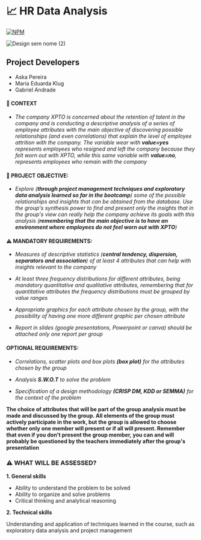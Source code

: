 # 📈 HR Data Analysis

[![NPM](https://img.shields.io/npm/l/react)](https://github.com/GaabrielCoosta/Changelle_HandTalk/blob/main/LICENSE)

![Design sem nome (2)](https://github.com/GaabrielCoosta/SoulCode/assets/108695592/e93df3c2-3724-40d9-840c-451c683d9229)

## Project Developers
  - Aska Pereira
  - Maria Eduarda Klug
  - Gabriel Andrade

#### 📌 CONTEXT

- *The company XPTO is concerned about the retention of talent in the company and is conducting a descriptive analysis of a series of employee attributes with the main objective of discovering possible relationships (and even correlations) that explain the level of employee attrition with the company. The variable wear with **value=yes** represents employees who resigned and left the company because they felt worn out with XPTO, while this same variable with **value=no**, represents employees who remain with the company*

#### 📌 PROJECT OBJECTIVE:

- *Explore (**through project management techniques and exploratory data analysis learned so far in the bootcamp**) some of the possible relationships and insights that can be obtained from the database. Use the group's synthesis power to find and present only the insights that in the group's view can really help the company achieve its goals with this analysis 
(**remembering that the main objective is to have an environment where employees do not feel worn out with XPTO**)*

#### ⚠️ MANDATORY REQUIREMENTS:
     
- *Measures of descriptive statistics (**central tendency, dispersion, separators and association**) of at least 4 attributes that can help with insights relevant to the company*
    
- *At least three frequency distributions for different attributes, being mandatory quantitative and qualitative attributes, remembering that for quantitative attributes the frequency distributions must be grouped by value ranges*

- *Appropriate graphics for each attribute chosen by the group, with the possibility of having one more different graphic per chosen attribute*

- *Report in slides (google presentations, Powerpoint or canva) should be attached only one report per group*

####  OPTIONAL REQUIREMENTS:
  
- *Correlations, scatter plots and box plots **(box plot)** for the attributes chosen by the group*
 
- *Analysis **S.W.O.T** to solve the problem*

- *Specification of a design methodology **(CRISP DM, KDD or SEMMA)** for the context of the problem*


**The choice of attributes that will be part of the group analysis must be made and discussed by the group. All elements of the group must actively participate in the work, but the group is allowed to choose whether only one member will present or if all will present. Remember that even if you don't present the group member, you can and will probably be questioned by the teachers immediately after the group's presentation**


### ⚠️ WHAT WILL BE ASSESSED?

**1. General skills**
    
- Ability to understand the problem to be solved
- Ability to organize and solve problems
- Critical thinking and analytical reasoning

**2. Technical skills**
    
Understanding and application of techniques learned in the course, such as exploratory data analysis and project management

